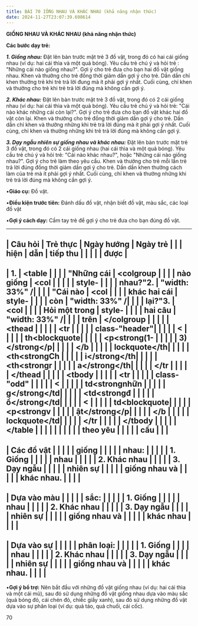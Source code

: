 ```yaml
---
title: BÀI 70 IỐNG NHAU VÀ KHÁC NHAU (khả năng nhận thức)
date: 2024-11-27T23:07:39.698614
---
```


**GIỐNG NHAU VÀ KHÁC NHAU (khả năng nhận thức)**

**Các bước dạy trẻ:**

***1. Giống nhau:*** Đặt lên bàn trước mặt trẻ 3 đồ vật, trong đó có
hai cái giống nhau (ví dụ: hai cái thìa và một quả bóng). Yêu cầu trẻ
chú ý và hỏi trẻ : "Những cái nào giống nhau?". Gợi ý cho trẻ đưa cho
bạn hai đồ vật giống nhau. Khen và thưởng cho trẻ đồng thời giảm dần
gợi ý cho trẻ. Dần dần chỉ khen thưởng trẻ khi trẻ trả lời đung mà ít
phải gợi ý nhất. Cuối cùng, chỉ khen và thưởng cho trẻ khi trẻ trả lời
đúng mà không cần gợi ý.

***2. Khác nhau:*** Đặt lên bàn trước mặt trẻ 3 đồ vật, trong đó có 2
cái giống nhau (ví dụ: hai cái thìa và một quả bóng). Yêu cầu trẻ chú
ý và hỏi trẻ: "Cái nào khác những cái còn lại?". Gợi ý cho trẻ đưa cho
bạn đồ vật khác hai đồ vật còn lại. Khen và thưởng cho trẻ đồng thời
giảm dần gợi ý cho trẻ. Dần dần chỉ khen và thưởng những khi trẻ trả
lời đúng mà ít phải gợi ý nhất. Cuối cùng, chỉ khen và thưởng những
khi trẻ trả lời đúng mà không cần gợi ý.

***3. Dạy ngẫu nhiên sự giống nhau và khác nhau:*** Đặt lên bàn trước
mặt trẻ 3 đồ vật, trong đó có 2 cái giống nhau (hai cái thìa và một
quả bóng). Yêu cầu trẻ chú ý và hỏi trẻ: "Cái nào khác nhau?", hoặc
"Những cái nào giống nhau?". Gợi ý cho trẻ làm theo yêu cầu. Khen và
thưởng cho trẻ mỗi lần trẻ trả lời đúng đồng thời giảm dần gợi ý cho
trẻ. Dần dần khen thưởng cách làm của trẻ mà ít phải gợi ý nhất. Cuối
cùng, chỉ khen và thưởng những khi trẻ trả lời đúng mà không cần gợi
ý.

•**Giáo cụ:** Đồ vật.

•**Điều kiện trước tiên:** Đánh dấu đồ vật, nhận biết đồ vật, màu sắc,
các loại đồ vật

•**Gợi ý cách dạy:** Cầm tay trẻ để gợi ý cho trẻ đưa cho bạn đúng đồ
vật.

-------------------------------------------------------------------------
| **Câu hỏi**     | **Trẻ thực      | **Ngày hướng  | **Ngày trẻ    |
|                 | hiện**          | dẫn**         | tiếp thu      |
|                 |                 |                 | được**        |
-------------------------------------------------------------------------
| **1.**        | <table        |                 |                 |
| "**Những cái  | <colgroup     |                 |                 |
| nào giống     | <col            |                 |                 |
|               | style-          |                 |                 |
|  nhau?**"**2.** | "width: 33%" /|                 |                 |
| "**Cái nào    | <col            |                 |                 |
| khác hai cái  | style-          |                 |                 |
| còn           | "width: 33%" /|                 |                 |
| lại?**"**3.   | <col            |                 |                 |
| Hỏi một trong | style-          |                 |                 |
| hai câu       | "width: 33%" /|                 |                 |
| trên**        | </colgroup    |                 |                 |
|                 | <thead        |                 |                 |
|                 | <tr             |                 |                 |
|                 | class-"header"|                 |                 |
|                 | <               |                 |                 |
|                 | th<blockquote|                 |                 |
|                 | <p<strong(1-  |                 |                 |
|                 | 3)</strong</p|                 |                 |
|                 | </b             |                 |                 |
|                 | lockquote</th|                 |                 |
|                 | <th<strongCh  |                 |                 |
|                 | ỉ</strong</th|                 |                 |
|                 | <th<strongr   |                 |                 |
|                 | a</strong</th|                 |                 |
|                 | </tr          |                 |                 |
|                 | </thead       |                 |                 |
|                 | <tbody        |                 |                 |
|                 | <tr             |                 |                 |
|                 | class-"odd"   |                 |                 |
|                 | <               |                 |                 |
|                 | td<strongnhữn |                 |                 |
|                 | g</strong</td|                 |                 |
|                 | <td<strongđ   |                 |                 |
|                 | ồ</strong</td|                 |                 |
|                 | <               |                 |                 |
|                 | td<blockquote|                 |                 |
|                 | <p<strongv    |                 |                 |
|                 | ật</strong</p|                 |                 |
|                 | </b             |                 |                 |
|                 | lockquote</td|                 |                 |
|                 | </tr          |                 |                 |
|                 | </tbody       |                 |                 |
|                 | </table       |                 |                 |
|                 |                 |                 |                 |
|                 | **theo yêu    |                 |                 |
|                 | cầu**         |                 |                 |
-------------------------------------------------------------------------
| **Các đồ vật  |                 |                 |                 |
| giống         |                 |                 |                 |
| nhau:**      |                 |                 |                 |
| 1. Giống      |                 |                 |                 |
| nhau         |                 |                 |                 |
| 2. Khác nhau |                 |                 |                 |
| 3. Dạy ngẫu   |                 |                 |                 |
| nhiên sự      |                 |                 |                 |
| giống nhau và |                 |                 |                 |
| khác nhau.    |                 |                 |                 |
-------------------------------------------------------------------------
| **Dựa vào màu |                 |                 |                 |
| sắc:**       |                 |                 |                 |
| 1. Giống      |                 |                 |                 |
| nhau         |                 |                 |                 |
| 2. Khác nhau |                 |                 |                 |
| 3. Dạy ngẫu   |                 |                 |                 |
| nhiên sự      |                 |                 |                 |
| giống nhau và |                 |                 |                 |
| khác nhau     |                 |                 |                 |
-------------------------------------------------------------------------
| **Dựa vào sự  |                 |                 |                 |
| phân loại:** |                 |                 |                 |
| 1. Giống      |                 |                 |                 |
| nhau         |                 |                 |                 |
| 2. Khác nhau |                 |                 |                 |
| 3. Dạy ngẫu   |                 |                 |                 |
| nhiên sự      |                 |                 |                 |
| giống nhau và |                 |                 |                 |
| khác nhau.    |                 |                 |                 |
-------------------------------------------------------------------------

•**Gợi ý bổ trợ:** Nên bắt đầu với những đồ vật giống nhau (ví dụ: hai
cái thìa và một cái mũ), sau đó sử dụng những đồ vật giống nhau dựa
vào màu sắc (quả bóng đỏ, cái chén đỏ, chiếc giầy xanh), sau đó sử
dụng những đồ vật dựa vào sự phân loại (ví dụ: quả táo, quả chuối, cái
cốc).

70

